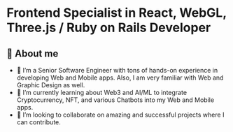 <h1>Frontend Specialist in React, WebGL, Three.js / Ruby on Rails Developer</h1>
<h2>👋 About me</h2>

- 🔭 I’m a Senior Software Engineer with tons of hands-on experience in developing Web and Mobile apps. Also, I am very familiar with Web and Graphic Design as well.
- 🌱 I’m currently learning about Web3 and AI/ML to integrate Cryptocurrency, NFT, and various Chatbots into my Web and Mobile apps.
- 👯 I’m looking to collaborate on amazing and successful projects where I can contribute.
